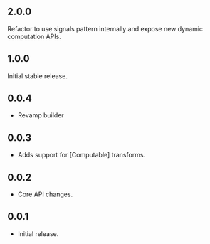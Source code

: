 ## 2.0.0

Refactor to use signals pattern internally and expose new dynamic computation APIs.

## 1.0.0

Initial stable release.

## 0.0.4

* Revamp builder

## 0.0.3

* Adds support for [Computable] transforms.

## 0.0.2

* Core API changes.

## 0.0.1

* Initial release.
